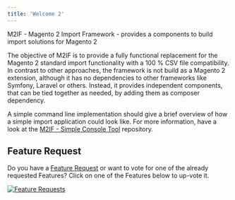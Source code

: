 ```yaml
---
title: 'Welcome 2'
---
```


M2IF - Magento 2 Import Framework - provides a components to build import solutions for Magento 2

The objective of M2IF is to provide a fully functional replacement for the Magento 2 standard import functionality with a 100 % CSV file compatibility. In contrast to other approaches, the framework is not build as a Magento 2 extension, although it has no dependencies to other frameworks like Symfony, Laravel or others. Instead, it provides independent components, that can be tied together as needed, by adding them as composer dependency.

A simple command line implementation should give a brief overview of how a simple import application could look like. For more information, have a look at the [M2IF - Simple Console Tool](https://github.com/techdivision/import-cli-simple) repository.

## Feature Request

Do you have a [Feature Request](https://feathub.com/techdivision/import-cli-simple) or want to vote for one of the already requested Features? Click on one of the Features below to up-vote it.

[![Feature Requests](http://feathub.com/techdivision/import-cli-simple?format=svg)](http://feathub.com/techdivision/import-cli-simple)
